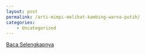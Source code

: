 ```yaml
---
layout: post
permalink: /arti-mimpi-melihat-kambing-warna-putih/
categories:
    - Uncategorized
---
```


[Baca Selengkapnya](/10)